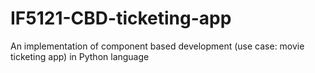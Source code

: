 # IF5121-CBD-ticketing-app
An implementation of component based development (use case: movie ticketing app) in Python language
